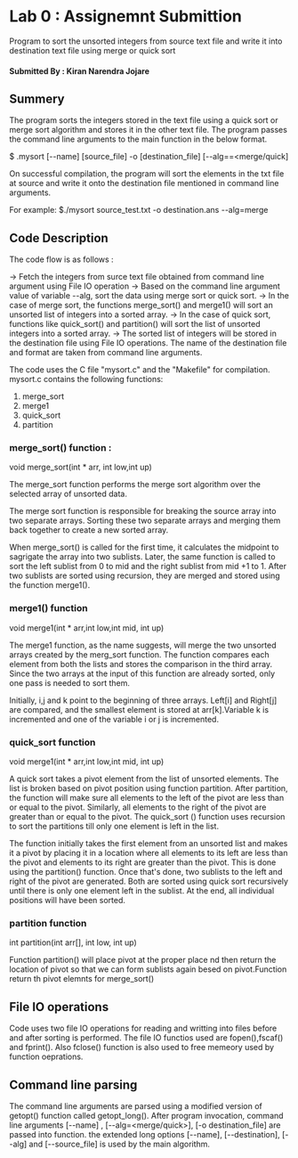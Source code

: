 # Lab 0 : Assignemnt Submittion 
Program to sort the unsorted integers from source text file and write it into destination text file using merge or quick sort
#### Submitted By : Kiran Narendra Jojare

## Summery
The program sorts the integers stored in the text file using a quick sort or merge sort algorithm and stores it in the other text file. The program passes the command line arguments to the main function in the below format.

$ .mysort [--name] [source_file] -o [destination_file] [--alg==<merge/quick]

On successful compilation, the program will sort the elements in the txt file at source and write it onto the destination file mentioned in command line arguments.

For example:  $./mysort source_test.txt -o destination.ans --alg=merge

## Code Description
The code flow is as follows :

  -> Fetch the integers from surce text file obtained from command line argument using File IO operation
  -> Based on the command line argument value of variable --alg, sort the data using merge sort or quick sort.
  -> In the case of merge sort, the functions merge_sort() and merge1() will sort an unsorted list of integers into a sorted array.
  -> In the case of quick sort, functions like quick_sort() and partition() will sort the list of unsorted integers into a sorted array.
  -> The sorted list of integers will be stored in the destination file using File IO operations. The name of the destination file and format are taken from command line arguments.
  
The code uses the C file "mysort.c" and the "Makefile" for compilation. 
mysort.c contains the following functions:
1. merge_sort
2. merge1
2. quick_sort
3. partition


### merge_sort() function : 
void merge_sort(int * arr, int low,int up)

The merge_sort function performs the merge sort algorithm over the selected array of unsorted data.

The merge sort function is responsible for breaking the source array into two separate arrays. Sorting these two separate arrays and merging them back together to create a new sorted array.

When merge_sort() is called for the first time, it calculates the midpoint to sagrigate the array into two sublists. Later, the same function is called to sort the left sublist from 0 to mid and the right sublist from mid +1 to 1. After two sublists are sorted using recursion, they are merged and stored using the function merge1().


### merge1() function
void merge1(int * arr,int low,int mid, int up)

The merge1 function, as the name suggests, will merge the two unsorted arrays created by the merg_sort function. The function compares each element from both the lists and stores the comparison in the third array. Since the two arrays at the input of this function are already sorted, only one pass is needed to sort them.

Initially, i,j and k point to the beginning of three arrays. Left[i] and Right[j] are compared, and the smallest element is stored at arr[k].Variable k is incremented and one of the variable i or j is incremented.

### quick_sort function
void merge1(int * arr,int low,int mid, int up)

A quick sort takes a pivot element from the list of unsorted elements. The list is broken based on pivot position using function partition. After partition, the function will make sure all elements to the left of the pivot are less than or equal to the pivot. Similarly, all elements to the right of the pivot are greater than or equal to the pivot. The quick_sort () function uses recursion to sort the partitions till only one element is left in the list.

The function initially takes the first element from an unsorted list and makes it a pivot by placing it in a location where all elements to its left are less than the pivot and elements to its right are greater than the pivot. This is done using the partition() function. Once that's done, two sublists to the left and right of the pivot are generated. Both are sorted using quick sort recursively until there is only one element left in the sublist. At the end, all individual positions will have been sorted. 


### partition function
int partition(int arr[], int low, int up)

Function partition() will place pivot at the proper place nd then return the location of pivot so that we can form sublists again besed on pivot.Function return th pivot elemnts for merge_sort()


## File IO operations
Code uses two file IO operations for reading and writting into files before and after sorting is performed. The file IO functios used are fopen(),fscaf() and fprint(). Also fclose() function is also used to free memeory used by function oeprations.

## Command line parsing

The command line arguments are parsed using a modified version of getopt() function called getopt_long(). After program invocation, command line arguments [--name] , [--alg=<merge/quick>], [-o destination_file] are passed into function. the extended long options [--name], [--destination], [--alg] and [--source_file] is used by the main algorithm.

